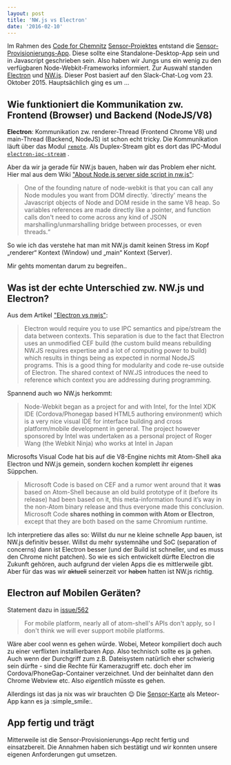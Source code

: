 ```yaml
---
layout: post
title: 'NW.js vs Electron'
date: '2016-02-10'
---
```


Im Rahmen des [Code for Chemnitz](http://codeforchemnitz.de) [Sensor-Projektes](http://codeforchemnitz.de/projects/sensor/) entstand die [Sensor-Provisionierungs-App](https://github.com/CodeforChemnitz/SensorProvisioning). Diese sollte eine Standalone-Desktop-App sein und in Javascript geschrieben sein. Also haben wir Jungs uns ein wenig zu den verfügbaren Node-Webkit-Frameworks informiert. Zur Auswahl standen [Electron](https://github.com/atom/electron) und [NW.js](https://github.com/nwjs/nw.js). Dieser Post basiert auf den Slack-Chat-Log vom 23. Oktober 2015. Hauptsächlich ging es um ...  

<!--more-->

## Wie funktioniert die Kommunikation zw. Frontend (Browser) und Backend (NodeJS/V8)

**Electron**: Kommunikation zw. renderer-Thread (Frontend Chrome V8) und main-Thread (Backend, NodeJS) ist schon echt tricky. Die Kommunikation läuft über das Modul [`remote`](https://github.com/atom/electron/blob/master/docs/api/remote.md).
Als Duplex-Stream gibt es dort das IPC-Modul [`electron-ipc-stream`](https://github.com/jprichardson/electron-ipc-stream) .

Aber da wir ja gerade für NW.js bauen, haben wir das Problem eher nicht. Hier mal aus dem Wiki ["About Node.js server side script in nw.js"](https://github.com/nwjs/nw.js/wiki/About-Node.js-server-side-script-in-nw.js):

> One of the founding nature of node-webkit is that you can call any Node modules you want from DOM directly.  'directly' means the Javascript objects of Node and DOM reside in the same V8 heap. So variables references are made directly like a pointer, and function calls don't need to come across any kind of JSON marshalling/unmarshalling bridge between processes, or even threads.“

So wie ich das verstehe hat man mit NW.js damit keinen Stress im Kopf „renderer“ Kontext (Window) und „main“ Kontext (Server).

Mir gehts momentan darum zu begreifen..

## Was ist der echte Unterschied zw. NW.js und Electron?

Aus dem Artikel ["Electron vs nwjs"](http://www.akawebdesign.com/2015/05/06/electron-vs-nwjs/):

> Electron would require you to use IPC semantics and pipe/stream the data between contexts. This separation is due to the fact that Electron uses an unmodified CEF build (the custom build means rebuilding NW.JS requires expertise and a lot of computing power to build) which results in things being as expected in normal NodeJS programs. This is a good thing for modularity and code re-use outside of Electron. The shared context of NW.JS introduces the need to reference which context you are addressing during programming.

Spannend auch wo NW.js herkommt:

> Node-Webkit began as a project for and with Intel, for the Intel XDK IDE (Cordova/Phonegap based HTML5 authoring environment) which is a very nice visual IDE for interface building and cross platform/mobile development in general. The project however sponsored by Intel was undertaken as a personal project of Roger Wang (the Webkit Ninja) who works at Intel in Japan

Microsofts Visual Code hat bis auf die V8-Engine nichts  mit Atom-Shell aka Electron und NW.js gemein, sondern kochen komplett ihr eigenes Süppchen.

> Microsoft Code is based on CEF and a rumor went around that it **was** based on Atom-Shell because an old build prototype of it (before its release) had been based on it, this meta-information found it’s way in the non-Atom binary release and thus everyone made this conclusion. Microsoft Code **shares nothing in common with Atom or Electron**, except that they are both based on the same Chromium runtime.

Ich interpretiere das alles so: Willst du nur ne kleine schnelle App bauen, ist NW.js definitiv besser. Willst du mehr systemnähe und SoC (separation of concerns) dann ist Electron besser (und der Build ist schneller, und es muss den Chrome nicht patchen). So wie es sich entwickelt dürfte Electron die Zukunft gehören, auch aufgrund der vielen Apps die es mittlerweile gibt. Aber für das was wir <del>aktuell</del> seinerzeit vor <del>haben</del> hatten ist NW.js richtig.

## Electron auf Mobilen Geräten?

Statement dazu in [issue/562](https://github.com/atom/electron/issues/562)

> For mobile platform, nearly all of atom-shell's APIs don't apply, so I don't think we will ever support mobile platforms.

Wäre aber cool wenn es gehen würde. Wobei, Meteor kompiliert doch auch zu einer verflixten installierbaren App. Also technisch sollte es ja gehen. Auch wenn der Durchgriff zum z.B. Dateisystem natürlich eher schwierig sein dürfte - sind die Rechte für Kamerazugriff etc. doch eher im Cordova/PhoneGap-Container verzeichnet. Und der beinhaltet dann den Chrome Webview etc.
Also ​_eigentlich_​ müsste es gehen.

Allerdings ist das ja nix was wir brauchten :wink: Die [Sensor-Karte](https://github.com/CodeforChemnitz/SensorKarte) als Meteor-App kann es ja :simple_smile:.

## App fertig und trägt

Mitterweile ist die Sensor-Provisionierungs-App recht fertig und einsatzbereit. Die Annahmen haben sich bestätigt und wir konnten unsere eigenen Anforderungen gut umsetzen.
